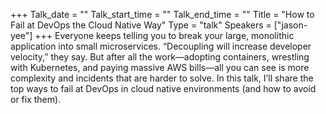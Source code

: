 +++
Talk_date = ""
Talk_start_time = ""
Talk_end_time = ""
Title = "How to Fail at DevOps the Cloud Native Way"
Type = "talk"
Speakers = ["jason-yee"]
+++
Everyone keeps telling you to break your large, monolithic application into small microservices. “Decoupling will increase developer velocity,” they say. But after all the work—adopting containers, wrestling with Kubernetes, and paying massive AWS bills—all you can see is more complexity and incidents that are harder to solve. In this talk, I’ll share the top ways to fail at DevOps in cloud native environments (and how to avoid or fix them).
